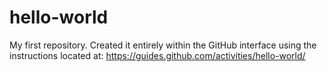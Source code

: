 # hello-world
My first repository. Created it entirely within the GitHub interface using the instructions located at: https://guides.github.com/activities/hello-world/
